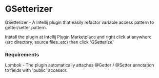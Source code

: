 # GSetterizer
GSetterizer - A Intellij plugin that easily refactor variable access pattern to getter/setter pattern.

Install the plugin at Intellij Plugin Marketplace and right click at anywhere (src directory, source files..etc) then click 'GSetterize.'

### Requirements
Lombok - The plugin automatically attaches @Getter / @Setter annotation to fields with 'public' accessor.
